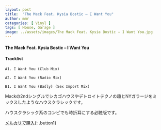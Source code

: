 ```yaml
---
layout: post
title:  "The Mack Feat. Kysia Bostic – I Want You"
author: mmr
categories: [ Vinyl ]
tags: [ House, Garage ]
image: ../assets/images/The Mack Feat. Kysia Bostic – I Want You.jpg
---
```


#### The Mack Feat. Kysia Bostic – I Want You

#### Tracklist
```md
A1. I Want You (Club Mix)

A2. I Want You (Radio Mix)

B1. I Want You (Badly) (Sex Import Mix)
```

Mackの2ndシングルでシカゴハウスやデトロイトテクノの趣とNYガラージをミックスしたようなハウスクラシックです。

ハウスクラシック系のコンピでも時折耳にする必聴版です。



[メルカリで購入](https://jp.mercari.com/item/m71677378278){: .button1}


